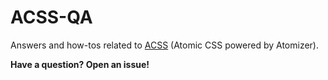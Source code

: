 # ACSS-QA

Answers and how-tos related to [ACSS](https://acss.io) (Atomic CSS powered by Atomizer). 

**Have a question? Open an issue!**

